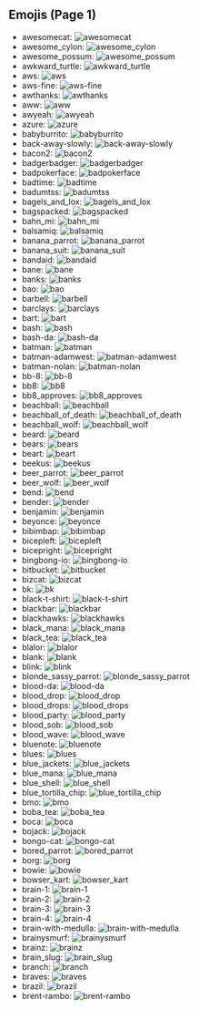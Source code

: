 
## Emojis (Page 1)

* awesomecat: ![awesomecat](/output/awesomecat.png)
* awesome_cylon: ![awesome_cylon](/output/awesome_cylon.gif)
* awesome_possum: ![awesome_possum](/output/awesome_possum.jpg)
* awkward_turtle: ![awkward_turtle](/output/awkward_turtle.gif)
* aws: ![aws](/output/aws.png)
* aws-fine: ![aws-fine](/output/aws-fine)
* awthanks: ![awthanks](/output/awthanks.png)
* aww: ![aww](/output/aww.png)
* awyeah: ![awyeah](/output/awyeah.png)
* azure: ![azure](/output/azure.png)
* babyburrito: ![babyburrito](/output/babyburrito.jpg)
* back-away-slowly: ![back-away-slowly](/output/back-away-slowly.gif)
* bacon2: ![bacon2](/output/bacon2.png)
* badgerbadger: ![badgerbadger](/output/badgerbadger.gif)
* badpokerface: ![badpokerface](/output/badpokerface.png)
* badtime: ![badtime](/output/badtime.png)
* badumtss: ![badumtss](/output/badumtss.png)
* bagels_and_lox: ![bagels_and_lox](/output/bagels_and_lox.jpg)
* bagspacked: ![bagspacked](/output/bagspacked.png)
* bahn_mi: ![bahn_mi](/output/bahn_mi.png)
* balsamiq: ![balsamiq](/output/balsamiq.png)
* banana_parrot: ![banana_parrot](/output/banana_parrot.gif)
* banana_suit: ![banana_suit](/output/banana_suit.png)
* bandaid: ![bandaid](/output/bandaid.jpg)
* bane: ![bane](/output/bane.png)
* banks: ![banks](/output/banks.png)
* bao: ![bao](/output/bao.png)
* barbell: ![barbell](/output/barbell.png)
* barclays: ![barclays](/output/barclays.png)
* bart: ![bart](/output/bart.gif)
* bash: ![bash](/output/bash.png)
* bash-da: ![bash-da](/output/bash-da.png)
* batman: ![batman](/output/batman.png)
* batman-adamwest: ![batman-adamwest](/output/batman-adamwest)
* batman-nolan: ![batman-nolan](/output/batman-nolan.png)
* bb-8: ![bb-8](/output/bb-8.gif)
* bb8: ![bb8](/output/bb8.png)
* bb8_approves: ![bb8_approves](/output/bb8_approves.png)
* beachball: ![beachball](/output/beachball.gif)
* beachball_of_death: ![beachball_of_death](/output/beachball_of_death.gif)
* beachball_wolf: ![beachball_wolf](/output/beachball_wolf.gif)
* beard: ![beard](/output/beard.png)
* bears: ![bears](/output/bears.png)
* beart: ![beart](/output/beart.png)
* beekus: ![beekus](/output/beekus.jpg)
* beer_parrot: ![beer_parrot](/output/beer_parrot.gif)
* beer_wolf: ![beer_wolf](/output/beer_wolf.png)
* bend: ![bend](/output/bend.png)
* bender: ![bender](/output/bender.gif)
* benjamin: ![benjamin](/output/benjamin.jpg)
* beyonce: ![beyonce](/output/beyonce.png)
* bibimbap: ![bibimbap](/output/bibimbap.png)
* bicepleft: ![bicepleft](/output/bicepleft.png)
* bicepright: ![bicepright](/output/bicepright.png)
* bingbong-io: ![bingbong-io](/output/bingbong-io.jpg)
* bitbucket: ![bitbucket](/output/bitbucket.png)
* bizcat: ![bizcat](/output/bizcat.png)
* bk: ![bk](/output/bk)
* black-t-shirt: ![black-t-shirt](/output/black-t-shirt.png)
* blackbar: ![blackbar](/output/blackbar.jpg)
* blackhawks: ![blackhawks](/output/blackhawks.png)
* black_mana: ![black_mana](/output/black_mana.png)
* black_tea: ![black_tea](/output/black_tea.png)
* blalor: ![blalor](/output/blalor)
* blank: ![blank](/output/blank.gif)
* blink: ![blink](/output/blink.gif)
* blonde_sassy_parrot: ![blonde_sassy_parrot](/output/blonde_sassy_parrot.gif)
* blood-da: ![blood-da](/output/blood-da)
* blood_drop: ![blood_drop](/output/blood_drop.png)
* blood_drops: ![blood_drops](/output/blood_drops.png)
* blood_party: ![blood_party](/output/blood_party.png)
* blood_sob: ![blood_sob](/output/blood_sob.png)
* blood_wave: ![blood_wave](/output/blood_wave.png)
* bluenote: ![bluenote](/output/bluenote.png)
* blues: ![blues](/output/blues.png)
* blue_jackets: ![blue_jackets](/output/blue_jackets.png)
* blue_mana: ![blue_mana](/output/blue_mana.png)
* blue_shell: ![blue_shell](/output/blue_shell.png)
* blue_tortilla_chip: ![blue_tortilla_chip](/output/blue_tortilla_chip.png)
* bmo: ![bmo](/output/bmo.gif)
* boba_tea: ![boba_tea](/output/boba_tea.png)
* boca: ![boca](/output/boca.jpg)
* bojack: ![bojack](/output/bojack.png)
* bongo-cat: ![bongo-cat](/output/bongo-cat.gif)
* bored_parrot: ![bored_parrot](/output/bored_parrot.gif)
* borg: ![borg](/output/borg.png)
* bowie: ![bowie](/output/bowie.jpg)
* bowser_kart: ![bowser_kart](/output/bowser_kart.gif)
* brain-1: ![brain-1](/output/brain-1.png)
* brain-2: ![brain-2](/output/brain-2.png)
* brain-3: ![brain-3](/output/brain-3.png)
* brain-4: ![brain-4](/output/brain-4.png)
* brain-with-medulla: ![brain-with-medulla](/output/brain-with-medulla.png)
* brainysmurf: ![brainysmurf](/output/brainysmurf.png)
* brainz: ![brainz](/output/brainz.jpg)
* brain_slug: ![brain_slug](/output/brain_slug.jpg)
* branch: ![branch](/output/branch.png)
* braves: ![braves](/output/braves.gif)
* brazil: ![brazil](/output/brazil.png)
* brent-rambo: ![brent-rambo](/output/brent-rambo.gif)
